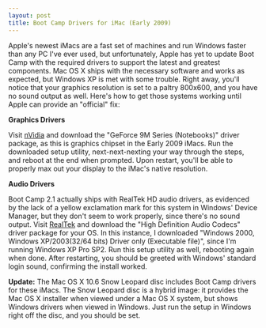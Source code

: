 ```yaml
---
layout: post
title: Boot Camp Drivers for iMac (Early 2009)
---
```

Apple's newest iMacs are a fast set of machines and run Windows faster than any PC I've ever used, but unfortunately, Apple has yet to update Boot Camp with the required drivers to support the latest and greatest components. Mac OS X ships with the necessary software and works as expected, but Windows XP is met with some trouble. Right away, you'll notice that your graphics resolution is set to a paltry 800x600, and you have no sound output as well. Here's how to get those systems working until Apple can provide an "official" fix:

**Graphics Drivers**

Visit [nVidia](http://www.nvidia.com) and download the "GeForce 9M Series (Notebooks)" driver package, as this is graphics chipset in the Early 2009 iMacs. Run the downloaded setup utility, next-next-nexting your way through the steps, and reboot at the end when prompted. Upon restart, you'll be able to properly max out your display to the iMac's native resolution.

**Audio Drivers**

Boot Camp 2.1 actually ships with RealTek HD audio drivers, as evidenced by the lack of a yellow exclamation mark for this system in Windows' Device Manager, but they don't seem to work properly, since there's no sound output. Visit [RealTek](http://www.realtek.com.tw/downloads) and download the "High Definition Audio Codecs" driver package for your OS. In this instance, I downloaded "Windows 2000, Windows XP/2003(32/64 bits) Driver only (Executable file)", since I'm running Windows XP Pro SP2. Run this setup utility as well, rebooting again when done. After restarting, you should be greeted with Windows' standard login sound, confirming the install worked.

**Update:** The Mac OS X 10.6 Snow Leopard disc includes Boot Camp drivers for these iMacs. The Snow Leopard disc is a hybrid image: it provides the Mac OS X installer when viewed under a Mac OS X system, but shows Windows drivers when viewed in Windows. Just run the setup in Windows right off the disc, and you should be set.
